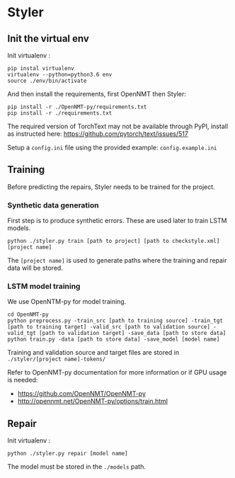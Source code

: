 # Styler

## Init the virtual env

Init virtualenv :
```
pip instal virtualenv
virtualenv --python=python3.6 env
source ./env/bin/activate
```
And then install the requirements, first OpenNMT then Styler:
```
pip install -r ./OpenNMT-py/requirements.txt
pip install -r ./requirements.txt
```
The required version of TorchText may not be available through PyPI, install as instructed here: https://github.com/pytorch/text/issues/517

Setup a `config.ini` file using the provided example: `config.example.ini`

## Training

Before predicting the repairs, Styler needs to be trained for the project.

### Synthetic data generation
First step is to produce synthetic errors. These are used later to train LSTM models.
```
python ./styler.py train [path to project] [path to checkstyle.xml] [project name]
```

The `[project name]` is used to generate paths where the training and repair data will be stored.

### LSTM model training
We use OpenNTM-py for model training.

```
cd OpenNMT-py
python preprocess.py -train_src [path to training source] -train_tgt [path to training target] -valid_src [path to validation source] -valid_tgt [path to validation target] -save_data [path to store data]
python train.py -data [path to store data] -save_model [model name]
```

Training and validation source and target files are stored in `./styler/[project name]-tokens/`

Refer to OpenNMT-py documentation for more information or if GPU usage is needed:
- https://github.com/OpenNMT/OpenNMT-py
- http://opennmt.net/OpenNMT-py/options/train.html

## Repair

Init virtualenv :
```
python ./styler.py repair [model name]
```
The model must be stored in the `./models` path.

